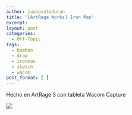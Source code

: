 ```yaml
---
author: juanpintoduran
title: '[ArtRage Works] Iron Man'
excerpt:
layout: post
categories:
  - Off-Topic
tags:
  - bamboo
  - draw
  - ironman
  - sketch
  - wacom
post_format: [ ]
---
```

Hecho en ArtRage 3 con tableta Wacom Capture

[![][2]][2]

 
 [2]: http://cabargas.com/images/ironman.png